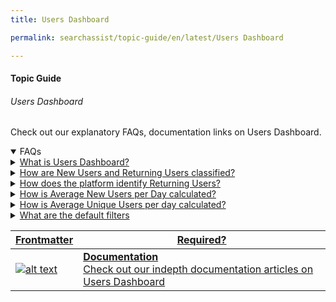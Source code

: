 ```yaml
---
title: Users Dashboard

permalink: searchassist/topic-guide/en/latest/Users Dashboard

---
```


#### Topic Guide
###### Users Dashboard

 Check out our explanatory FAQs, documentation links on Users Dashboard.

<details open>
  <summary>FAQs
  </summary>
 <a class="nested-accordian-link" target="_blank" href="https://developer.kore.ai/docs/bots/analyzing-your-bot/analyzing-your-bot/">

  <details class="nested-details">
 
  <summary>What is Users Dashboard?
  </summary>

 
 The Users Dashboard is a central place that provides the information of users trend and returning users trend. It provides insights like total unique users count, returning users count, new users count, and weekly or daily user retention cohort.

  </details>
 </a>


  <a class="nested-accordian-link" target="_blank" href="https://developer.kore.ai/docs/bots/analyzing-your-bot/analyzing-your-bot/">
 
  <details class="nested-details">
 
  <summary>How are New Users and Returning Users classified?
  </summary>
   
   **New Users:** Users who have interacted with the bot for the first time in the selected Date Period are considered as New Users.
   
   **Returning Users:** Users who have interacted with the bot at least once before the From Date of the Date Period and interacted again with the bot during the Date Period are considered as Returning Users.


  </details>
 </a>


 <a class="nested-accordian-link" target="_blank" href="https://developer.kore.ai/docs/bots/analyzing-your-bot/analyzing-your-bot/">
 
  <details class="nested-details">
 
  <summary>How does the platform identify Returning Users?
  </summary>

 
Identifying returning users primarily depends on the identity provided by the interaction channel. If the interaction channel provides a unique identifier for every user, then the platform will use this identity to determine new and returning users. This identity can be an email address, phone number, or any identity. If the channel provides a random identity for every interaction, then the platform will not be able to identify when the same user returns at a later date. 
  </details>
 </a>

 <a class="nested-accordian-link" target="_blank" href="https://developer.kore.ai/docs/bots/analyzing-your-bot/analyzing-your-bot/">
 
  <details class="nested-details">
 
  <summary>How is Average New Users per Day calculated?
  </summary>

 
   Average New Users per Day is identified by dividing the total of new users who interacted with the bot in the Date Period with the number of days selected.


  </details>
 </a>

  <a class="nested-accordian-link" target="_blank" href="https://developer.kore.ai/docs/bots/analyzing-your-bot/analyzing-your-bot/">
 
  <details class="nested-details">
 
  <summary>How is Average Unique Users per day calculated?
  </summary>

 
Average Unique Users per day is identified by dividing the total unique users who interacted with the bot in the Date Period with the number of days selected.
  </details>
 </a>

  <a class="nested-accordian-link" target="_blank" href="https://developer.kore.ai/docs/bots/analyzing-your-bot/analyzing-your-bot/">
 
  <details class="nested-details">
 
  <summary>What are the default filters
  </summary>

  Below are the default filter options:
   - Date: 24 hours
   - Session Type: Interactive Sessions
   - Session Status: Closed Session

  </details>
 </a>
  

 </details>

 <a class="doc-link" target="_blank" href="https://developer.kore.ai/docs/bots/analyzing-your-bot/users-dashboard/">
 

| Frontmatter | Required? |
|-------------|-------------|
| ![alt text](images/docIcon.svg "Title") | **Documentation**  <br /> Check out our indepth documentation articles on Users Dashboard | 


</a>
